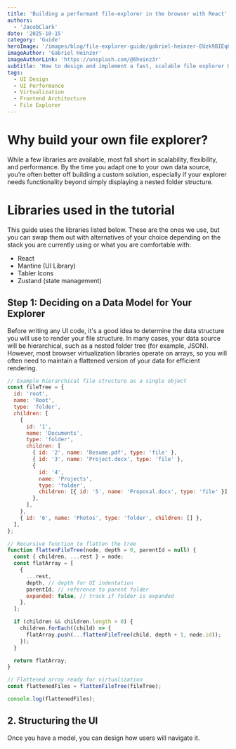 ```yaml
---
title: 'Building a performant file-explorer in the browser with React'
authors:
  - 'JacobClark'
date: '2025-10-15'
category: 'Guide'
heroImage: '/images/blog/file-explorer-guide/gabriel-heinzer-EUzk9BIEq6M-unsplash.jpg'
imageAuthor: 'Gabriel Heinzer'
imageAuthorLink: 'https://unsplash.com/@6heinz3r'
subtitle: 'How to design and implement a fast, scalable file explorer UI using React and TanStack Virtual'
tags:
  - UI Design
  - UI Performance
  - Virtualization
  - Frontend Architecture
  - File Explorer
---
```


# Why build your own file explorer?

While a few libraries are available, most fall short in scalability, flexibility, and performance. By the time you adapt one to your own data source, you’re often better off building a custom solution, especially if your explorer needs functionality beyond simply displaying a nested folder structure.

# Libraries used in the tutorial

This guide uses the libraries listed below. These are the ones we use, but you can swap them out with alternatives of your choice depending on the stack you are currently using or what you are comfortable with:

- React
- Mantine (UI Library)
- Tabler Icons
- Zustand (state management)

## Step 1: Deciding on a Data Model for Your Explorer

Before writing any UI code, it's a good idea to determine the data structure you will use to render your file structure. In many cases, your data source will be hierarchical, such as a nested folder tree (for example, JSON). However, most browser virtualization libraries operate on arrays, so you will often need to maintain a flattened version of your data for efficient rendering.

```js
// Example hierarchical file structure as a single object
const fileTree = {
  id: 'root',
  name: 'Root',
  type: 'folder',
  children: [
    {
      id: '1',
      name: 'Documents',
      type: 'folder',
      children: [
        { id: '2', name: 'Resume.pdf', type: 'file' },
        { id: '3', name: 'Project.docx', type: 'file' },
        {
          id: '4',
          name: 'Projects',
          type: 'folder',
          children: [{ id: '5', name: 'Proposal.docx', type: 'file' }],
        },
      ],
    },
    { id: '6', name: 'Photos', type: 'folder', children: [] },
  ],
};

// Recursive function to flatten the tree
function flattenFileTree(node, depth = 0, parentId = null) {
  const { children, ...rest } = node;
  const flatArray = [
    {
      ...rest,
      depth, // depth for UI indentation
      parentId, // reference to parent folder
      expanded: false, // track if folder is expanded
    },
  ];

  if (children && children.length > 0) {
    children.forEach((child) => {
      flatArray.push(...flattenFileTree(child, depth + 1, node.id));
    });
  }

  return flatArray;
}

// Flattened array ready for virtualization
const flattenedFiles = flattenFileTree(fileTree);

console.log(flattenedFiles);
```

## 2. Structuring the UI

Once you have a model, you can design how users will navigate it.
